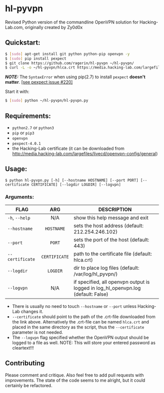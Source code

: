 # hl-pyvpn
Revised Python version of the commandline OpenVPN solution for Hacking-Lab.com, originally created by Zy0d0x

## Quickstart:
```bash
$ [sudo] apt-get install git python python-pip openvpn -y
$ [sudo] pip install pexpect
$ git clone https://github.com/ragerin/hl-pyvpn ~/hl-pyvpn/
$ curl -L -o ~/hl-pyvpn/hlca.crt https://media.hacking-lab.com/largefiles/livecd/openvpn-config/general/hlca.crt
```
_**NOTE:**_ The `SyntaxError` when using pip(2.7) to install `pexpect` **doesn't matter**. [[see pexpect issue #220]][1]

[1]: https://github.com/pexpect/pexpect/issues/220

Start it with:
```bash
$ [sudo] python ~/hl-pyvpn/hl-pyvpn.py
```


## Requirements:
* `python2.7` or `python3`
* `pip` or `pip3`
* `openvpn`
* `pexpect-4.0.1`
* the Hacking-Lab certificate (it can be downloaded from http://media.hacking-lab.com/largefiles/livecd/openvpn-config/general)




## Usage:
`$ python hl-pyvpn.py [-h] [--hostname HOSTNAME] [--port PORT] [--certificate CERTIFICATE] [--logdir LOGDIR] [--logvpn]`

### Arguments:
| FLAG               | ARG          | DESCRIPTION                                           |
| ------------------ |:------------:| ----------------------------------------------------- |
| `-h`, `--help`     | N/A          | show this help message and exit                       |
| `--hostname`       | `HOSTNAME`   | sets the host address (default: 212.254.246.102)      |
| `--port`           | `PORT`       | sets the port of the host (default: 443)              |
| `--certificate`    | `CERTIFICATE`| path to the certificate file (default: hlca.crt)      |
| `--logdir`         | `LOGDIR`     | dir to place log files (default: /var/log/hl_pyvpn/)  |
| `--logvpn`         | N/A          | if specified, all openvpn output is logged in log_hl_openvpn.log (default: False)|


* There is usually no need to touch `--hostname` or `--port` unless Hacking-Lab changes it.
* `--certificate` should point to the path of the .crt-file downloaded from the link above. Alternatively the .crt-file can be named `hlca.crt` and placed in the same directory as the script, thus the `--certificate` parameter is not needed.
* The `--logvpn` flag specified whether the OpenVPN output should be logged to a file as well. NOTE: This will store your entered password as cleartext!!!


## Contributing
Please comment and critique. Also feel free to add pull requests with improvements. The state of the code seems to me alright, but it could certainly be refactored.
